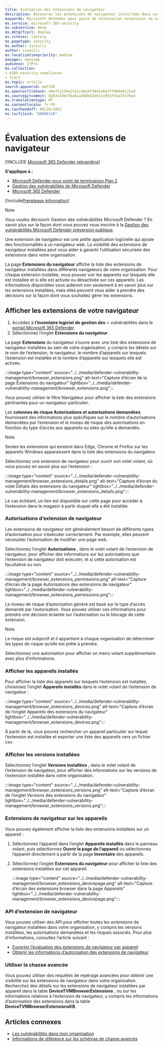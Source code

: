 ```yaml
---
title: Évaluation des extensions de navigateur
description: Découvrez les extensions de navigateur installées dans votre environnement
keywords: Microsoft Defender pour point de terminaison extensions de navigateur, mdvm, gestion des menaces & des vulnérabilités, Gestion des vulnérabilités Microsoft Defender
ms.service: microsoft-365-security
ms.subservice: mdvm
ms.mktglfcycl: deploy
ms.sitesec: library
ms.pagetype: security
ms.author: siosulli
author: siosulli
ms.localizationpriority: medium
manager: dansimp
audience: ITPro
ms.collection:
- m365-security-compliance
- tier1
ms.topic: article
search.appverid: met150
ms.openlocfilehash: e9e712156e2522ca6a3f34d1a0a3ff408e8c21ad
ms.sourcegitcommit: 0283c436f3ba61a708b52b57a1955f5ea74376a3
ms.translationtype: MT
ms.contentlocale: fr-FR
ms.lasthandoff: 09/28/2022
ms.locfileid: "68094110"
---
```

# <a name="browser-extensions-assessment"></a>Évaluation des extensions de navigateur

[!INCLUDE [Microsoft 365 Defender rebranding](../../includes/microsoft-defender.md)]

**S’applique à :**

- [Microsoft Defender pour point de terminaison Plan 2](https://go.microsoft.com/fwlink/?linkid=2154037)
- [Gestion des vulnérabilités de Microsoft Defender](index.yml)
- [Microsoft 365 Defender](https://go.microsoft.com/fwlink/?linkid=2118804)

[!include[Prerelease information](../../includes/prerelease.md)]

>[!Note]
> Vous voulez découvrir Gestion des vulnérabilités Microsoft Defender ? En savoir plus sur la façon dont vous pouvez vous inscrire à la [Gestion des vulnérabilités Microsoft Defender préversion publique](../defender-vulnerability-management/get-defender-vulnerability-management.md).

Une extension de navigateur est une petite application logicielle qui ajoute des fonctionnalités à un navigateur web. La visibilité des extensions de navigateur installées peut vous aider à garantir l’utilisation sécurisée des extensions dans votre organisation.

La page **Extensions du navigateur** affiche la liste des extensions de navigateur installées dans différents navigateurs de votre organisation. Pour chaque extension installée, vous pouvez voir les appareils sur lesquels elle est installée et si elle est activée ou désactivée sur ces appareils. Les informations disponibles vous aideront non seulement à en savoir plus sur les extensions installées, mais elles peuvent vous aider à prendre des décisions sur la façon dont vous souhaitez gérer les extensions.

## <a name="view-your-browser-extensions"></a>Afficher les extensions de votre navigateur

1. Accédez à **l’inventaire logiciel** **de gestion des** \> vulnérabilités dans le [portail Microsoft 365 Defender](https://security.microsoft.com).
2. Sélectionnez l’onglet **Extensions du navigateur** .

La page **Extensions** du navigateur s’ouvre avec une liste des extensions de navigateur installées au sein de votre organisation, y compris les détails sur le nom de l’extension, le navigateur, le nombre d’appareils sur lesquels l’extension est installée et le nombre d’appareils sur lesquels elle est activée.

   :::image type="content" source="../../media/defender-vulnerability-management/browser_extensions.png" alt-text="Capture d’écran de la page Extensions du navigateur" lightbox="../../media/defender-vulnerability-management/browser_extensions.png":::

Vous pouvez utiliser le filtre Navigateur pour afficher la liste des extensions pertinentes pour un navigateur particulier.

Les **colonnes de risque Autorisations et autorisations demandées** fournissent des informations plus spécifiques sur le nombre d’autorisations demandées par l’extension et le niveau de risque des autorisations en fonction du type d’accès aux appareils ou sites qu’elle a demandés.

> [!Note]
> Seules les extensions qui existent dans Edge, Chrome et Firefox sur les appareils Windows apparaissent dans la liste des extensions du navigateur.

Sélectionnez une extension de navigateur pour ouvrir son volet volant, où vous pouvez en savoir plus sur l’extension :

   :::image type="content" source="../../media/defender-vulnerability-management/browser_extensions_details.png" alt-text="Capture d’écran du volet Détails des extensions du navigateur" lightbox="../../media/defender-vulnerability-management/browser_extensions_details.png":::

Le cas échéant, un lien est disponible sur cette page pour accéder à l’extension dans le magasin à partir duquel elle a été installée.

### <a name="browser-extension-permissions"></a>Autorisations d’extension de navigateur

Les extensions de navigateur ont généralement besoin de différents types d’autorisation pour s’exécuter correctement. Par exemple, elles peuvent nécessiter l’autorisation de modifier une page web.

Sélectionnez l’onglet **Autorisations** , dans le volet volant de l’extension de navigateur, pour afficher des informations sur les autorisations que l’extension de navigateur doit exécuter, et si cette autorisation est facultative ou non.

   :::image type="content" source="../../media/defender-vulnerability-management/browser_extensions_permissions.png" alt-text="Capture d’écran de la page Autorisations des extensions de navigateur" lightbox="../../media/defender-vulnerability-management/browser_extensions_permissions.png":::

Le niveau de risque d’autorisation généré est basé sur le type d’accès demandé par l’autorisation. Vous pouvez utiliser ces informations pour prendre une décision éclairée sur l’autorisation ou le blocage de cette extension.

> [!Note]
>Le risque est subjectif et il appartient à chaque organisation de déterminer les types de risque qu’elle est prête à prendre.

Sélectionnez une autorisation pour afficher un menu volant supplémentaire avec plus d’informations.

### <a name="view-installed-devices"></a>Afficher les appareils installés

Pour afficher la liste des appareils sur lesquels l’extension est installée, choisissez l’onglet **Appareils installés** dans le volet volant de l’extension de navigateur :

   :::image type="content" source="../../media/defender-vulnerability-management/browser_extensions_devices.png" alt-text="Capture d’écran de l’onglet Appareils des extensions du navigateur" lightbox="../../media/defender-vulnerability-management/browser_extensions_devices.png":::

À partir de là, vous pouvez rechercher un appareil particulier sur lequel l’extension est installée et exporter une liste des appareils vers un fichier csv.

### <a name="view-installed-versions"></a>Afficher les versions installées

Sélectionnez l’onglet **Versions installées** , dans le volet volant de l’extension de navigateur, pour afficher des informations sur les versions de l’extension installée dans votre organisation.

  :::image type="content" source="../../media/defender-vulnerability-management/browser_extensions_versions.png" alt-text="Capture d’écran de l’onglet Versions des extensions du navigateur" lightbox="../../media/defender-vulnerability-management/browser_extensions_versions.png":::

### <a name="browser-extensions-on-devices"></a>Extensions de navigateur sur les appareils

Vous pouvez également afficher la liste des extensions installées sur un appareil :

1. Sélectionnez l’appareil dans l’onglet **Appareils installés** dans le panneau volant, puis sélectionnez **Ouvrir la page de l’appareil** ou sélectionnez l’appareil directement à partir de la page **Inventaire** des appareils.
2. Sélectionnez l’onglet **Extensions du navigateur** pour afficher la liste des extensions installées sur cet appareil.

   :::image type="content" source="../../media/defender-vulnerability-management/browser_extensions_devicepage.png" alt-text="Capture d’écran des extensions browser dans la page Appareils" lightbox="../../media/defender-vulnerability-management/browser_extensions_devicepage.png":::

### <a name="browser-extension-apis"></a>API d’extension de navigateur

Vous pouvez utiliser des API pour afficher toutes les extensions de navigateur installées dans votre organisation, y compris les versions installées, les autorisations demandées et les risques associés. Pour plus d’informations, consultez l’article suivant :

- [Exporter l’évaluation des extensions de navigateur par appareil](../defender-endpoint/get-assessment-browser-extensions.md)
- [Obtenir les informations d’autorisation des extensions de navigateur](../defender-endpoint/get-browser-extensions-permission-info.md)

### <a name="use-advanced-hunting"></a>Utiliser la chasse avancée

Vous pouvez utiliser des requêtes de repérage avancées pour obtenir une visibilité sur les extensions de navigateur dans votre organisation. Recherchez des détails sur les extensions de navigateur installées par appareil dans la table **DeviceTVMBrowserExtensions** , ou sur les informations relatives à l’extension de navigateur, y compris les informations d’autorisation des extensions dans la table **DeviceTVMBrowserExtensionsKB** .

## <a name="related-articles"></a>Articles connexes

- [Les vulnérabilités dans mon organisation](tvm-weaknesses.md)
- [Informations de référence sur les schémas de chasse avancés](../defender-endpoint/advanced-hunting-schema-reference.md)
